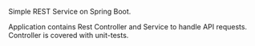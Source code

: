 Simple REST Service on Spring Boot.

Application contains Rest Controller and Service to handle API requests.
Controller is covered with unit-tests.
